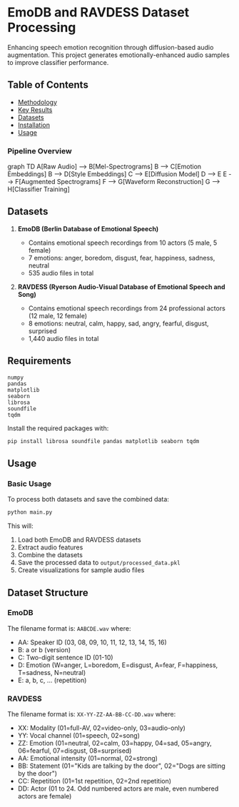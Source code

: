 # EmoDB and RAVDESS Dataset Processing
Enhancing speech emotion recognition through diffusion-based audio augmentation. This project generates emotionally-enhanced audio samples to improve classifier performance.

## Table of Contents
- [Methodology](#methodology)
- [Key Results](#key-results)
- [Datasets](#datasets)
- [Installation](#installation)
- [Usage](#usage)

### Pipeline Overview
graph TD
    A[Raw Audio] --> B[Mel-Spectrograms]
    B --> C[Emotion Embeddings]
    B --> D[Style Embeddings]
    C --> E[Diffusion Model]
    D --> E
    E --> F[Augmented Spectrograms]
    F --> G[Waveform Reconstruction]
    G --> H[Classifier Training]


## Datasets

1. **EmoDB (Berlin Database of Emotional Speech)**
   - Contains emotional speech recordings from 10 actors (5 male, 5 female)
   - 7 emotions: anger, boredom, disgust, fear, happiness, sadness, neutral
   - 535 audio files in total

2. **RAVDESS (Ryerson Audio-Visual Database of Emotional Speech and Song)**
   - Contains emotional speech recordings from 24 professional actors (12 male, 12 female)
   - 8 emotions: neutral, calm, happy, sad, angry, fearful, disgust, surprised
   - 1,440 audio files in total


## Requirements

```
numpy
pandas
matplotlib
seaborn
librosa
soundfile
tqdm
```

Install the required packages with:

```bash
pip install librosa soundfile pandas matplotlib seaborn tqdm
```

## Usage

### Basic Usage

To process both datasets and save the combined data:

```bash
python main.py
```

This will:
1. Load both EmoDB and RAVDESS datasets
2. Extract audio features
3. Combine the datasets
4. Save the processed data to `output/processed_data.pkl`
5. Create visualizations for sample audio files

## Dataset Structure

### EmoDB

The filename format is: `AABCDE.wav` where:
- AA: Speaker ID (03, 08, 09, 10, 11, 12, 13, 14, 15, 16)
- B: a or b (version)
- C: Two-digit sentence ID (01-10)
- D: Emotion (W=anger, L=boredom, E=disgust, A=fear, F=happiness, T=sadness, N=neutral)
- E: a, b, c, ... (repetition)

### RAVDESS

The filename format is: `XX-YY-ZZ-AA-BB-CC-DD.wav` where:
- XX: Modality (01=full-AV, 02=video-only, 03=audio-only)
- YY: Vocal channel (01=speech, 02=song)
- ZZ: Emotion (01=neutral, 02=calm, 03=happy, 04=sad, 05=angry, 06=fearful, 07=disgust, 08=surprised)
- AA: Emotional intensity (01=normal, 02=strong)
- BB: Statement (01="Kids are talking by the door", 02="Dogs are sitting by the door")
- CC: Repetition (01=1st repetition, 02=2nd repetition)
- DD: Actor (01 to 24. Odd numbered actors are male, even numbered actors are female)
